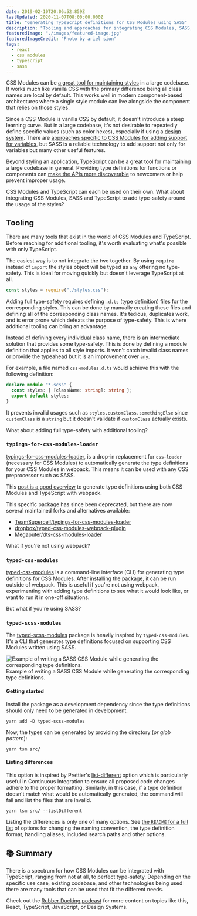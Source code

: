 ```yaml
---
date: 2019-02-10T20:06:52.859Z
lastUpdated: 2020-11-07T08:00:00.000Z
title: "Generating TypeScript definitions for CSS Modules using SASS"
description: "Tooling and approaches for integrating CSS Modules, SASS, and TypeScript to add additional type-safety when importing the styles."
featuredImage: "./images/featured-image.jpg"
featuredImageCredit: "Photo by ariel sion"
tags:
  - react
  - css modules
  - typescript
  - sass
---
```


CSS Modules can be [a great tool for maintaining styles](/writing-maintainable-styles-and-components-with-css-modules)
in a large codebase. It works much like vanilla CSS with the primary difference
being all class names are local by default. This works well in modern
component-based architectures where a single style module can live alongside the
component that relies on those styles.

Since a CSS Module is vanilla CSS by default, it doesn't introduce a steep
learning curve. But in a large codebase, it's not desirable to repeatedly define
specific values (such as color hexes), especially if using a
[design system](/design-system-principles). There are
[approaches specific to CSS Modules for adding support for variables](https://github.com/css-modules/css-modules/blob/master/docs/values-variables.md),
but SASS is a reliable technology to add support not only for variables but many
other useful features.

Beyond styling an application, TypeScript can be a great tool for maintaining a
large codebase in general. Providing type definitions for functions or components
can [make the APIs more discoverable](/using-component-dot-notation-with-typescript-to-create-a-set-of-components)
to newcomers or help prevent improper usage.

CSS Modules and TypeScript can each be used on their own. What about
integrating CSS Modules, SASS and TypeScript to add type-safety around the usage
of the styles?

## Tooling

There are many tools that exist in the world of CSS Modules and TypeScript.
Before reaching for additional tooling, it's worth evaluating
what's possible with only TypeScript.

The easiest way is to not integrate the two together. By using `require` instead
of `import` the styles object will be typed as `any` offering no type-safety.
This is ideal for moving quickly but doesn't leverage TypeScript at all.

```typescript
const styles = require("./styles.css");
```

Adding full type-safety requires defining `.d.ts` (type definition) files for
the corresponding styles. This can be done by manually creating these files and
defining all of the corresponding class names. It's tedious, duplicates work,
and is error prone which defeats the purpose of type-safety. This is
where additional tooling can bring an advantage.

Instead of defining every individual class name, there is an intermediate solution
that provides some type-safety. This is done by defining a module definition
that applies to all style imports. It won't catch invalid class names or provide
the typeahead but it is an improvement over `any`.

For example, a file named `css-modules.d.ts` would achieve this with the
following definition:

```typescript
declare module "*.scss" {
  const styles: { [className: string]: string };
  export default styles;
}
```

It prevents invalid usages such as `styles.customClass.somethingElse` since
`customClass` is a `string` but it doesn't validate if `customClass` actually
exists.

What about adding full type-safety with additional tooling?

### `typings-for-css-modules-loader`

[typings-for-css-modules-loader](https://github.com/Jimdo/typings-for-css-modules-loader),
is a drop-in replacement for `css-loader` (necessary for CSS Modules) to
automatically generate the type definitions for your CSS Modules in webpack.
This means it can be used with any CSS preprocessor such as SASS.

This [post is a good overview](https://medium.com/@sapegin/css-modules-with-typescript-and-webpack-6b221ebe5f10) to generate type definitions
using both CSS Modules and TypeScript with webpack.

This specific package has since been deprecated, but there are now several
maintained forks and alternatives available:

- [TeamSupercell/typings-for-css-modules-loader](https://github.com/TeamSupercell/typings-for-css-modules-loader)
- [dropbox/typed-css-modules-webpack-plugin](https://github.com/dropbox/typed-css-modules-webpack-plugin)
- [Megaputer/dts-css-modules-loader](https://github.com/Megaputer/dts-css-modules-loader)

What if you're not using webpack?

### `typed-css-modules`

[typed-css-modules](https://github.com/Quramy/typed-css-modules) is a command-line interface (CLI) for generating type definitions for CSS Modules. After installing the package, it can be run outside of webpack. This is useful if you're not using webpack, experimenting with adding type definitions to see what it would look like, or want to run it in one-off situations.

But what if you're using SASS?

### `typed-scss-modules`

The [typed-scss-modules](https://github.com/skovy/typed-scss-modules) package is
heavily inspired by `typed-css-modules`. It's a CLI that generates type
definitions focused on supporting CSS Modules written using SASS.

![Example of writing a SASS CSS Module while generating the corresponding type definitions.](./images/typed-scss-modules-output.gif)
<span class="image-caption">
Example of writing a SASS CSS Module while generating the corresponding type definitions.
</span>

#### Getting started

Install the package as a development dependency since the type definitions should only need to be generated in development:

```
yarn add -D typed-scss-modules
```

Now, the types can be generated by providing the directory (_or glob pattern_):

```
yarn tsm src/
```

#### Listing differences

This option is inspired by Prettier's [list-different](https://prettier.io/docs/en/cli.html#list-different) option which is particularly useful in Continuous Integration to ensure all proposed code changes adhere to the proper formatting. Similarly, in this case, if a type definition doesn't match what would be automatically generated, the command will fail and list the files that are invalid.

```
yarn tsm src/ --listDifferent
```

Listing the differences is only one of many options. See [the `README` for a full list](https://github.com/skovy/typed-scss-modules#readme) of options for changing the naming convention, the type definition format, handling aliases, included search paths and other options.

## 📚 Summary

There is a spectrum for how CSS Modules can be integrated with TypeScript, ranging
from not at all, to perfect type-safety. Depending on the specific use case,
existing codebase, and other technologies being used there are many tools that
can be used that fit the different needs.

<div class="notice">
Check out the <a href="http://www.rubberducking.fm">Rubber Ducking podcast</a> for
more content on topics like this, React, TypeScript, JavaScript, or Design
Systems.
</div>
